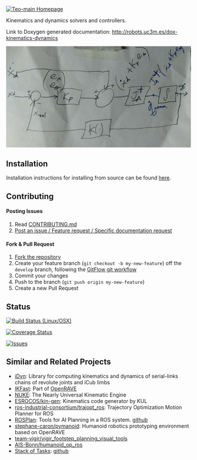 [![Teo-main Homepage](https://img.shields.io/badge/kinematics-dynamics-orange.svg)](http://robots.uc3m.es/dox-kinematics-dynamics)

Kinematics and dynamics solvers and controllers.

Link to Doxygen generated documentation: http://robots.uc3m.es/dox-kinematics-dynamics

<p align="center">
    <img src="doc/fig/kinematics-dynamics.png" alt="kinematics-dynamics image"/>
</p>

## Installation

Installation instructions for installing from source can be found [here](doc/kinematics-dynamics-install.md).

## Contributing

#### Posting Issues

1. Read [CONTRIBUTING.md](https://github.com/roboticslab-uc3m/kinematics-dynamics/blob/master/CONTRIBUTING.md)
2. [Post an issue / Feature request / Specific documentation request](https://github.com/roboticslab-uc3m/kinematics-dynamics/issues)

#### Fork & Pull Request

1. [Fork the repository](https://github.com/roboticslab-uc3m/kinematics-dynamics/fork)
2. Create your feature branch (`git checkout -b my-new-feature`) off the `develop` branch, following the [GitFlow git workflow](https://www.atlassian.com/git/tutorials/comparing-workflows/gitflow-workflow)
3. Commit your changes
4. Push to the branch (`git push origin my-new-feature`)
5. Create a new Pull Request

## Status

[![Build Status (Linux/OSX)](https://travis-ci.org/roboticslab-uc3m/kinematics-dynamics.svg?branch=master)](https://travis-ci.org/roboticslab-uc3m/kinematics-dynamics)

[![Coverage Status](https://coveralls.io/repos/roboticslab-uc3m/kinematics-dynamics/badge.svg)](https://coveralls.io/r/roboticslab-uc3m/kinematics-dynamics)

[![Issues](https://img.shields.io/github/issues/roboticslab-uc3m/kinematics-dynamics.svg?label=Issues)](https://github.com/roboticslab-uc3m/kinematics-dynamics/issues)

## Similar and Related Projects
- [iDyn](http://www.icub.org/doc/icub-main/idyn_introduction.html): Library for computing kinematics and dynamics of serial-links chains of revolute joints and iCub limbs
- [IKFast](http://openrave.org/docs/0.8.2/ikfast/): Part of [OpenRAVE](https://github.com/roboticslab-uc3m/installation-guides/blob/master/install-openrave.md)
- [NUKE](https://vanadiumlabs.github.io/pypose/nuke-intro.html#NUKE): The Nearly Universal Kinematic Engine
- [ESROCOS/kin-gen](https://github.com/ESROCOS/kin-gen): Kinematics code generator by KUL
- [ros-industrial-consortium/trajopt\_ros](https://github.com/ros-industrial-consortium/trajopt_ros): Trajectory Optimization Motion Planner for ROS
- [ROSPlan](http://kcl-planning.github.io/ROSPlan/): Tools for AI Planning in a ROS system. [github](https://github.com/KCL-Planning/ROSPlan)
- [stephane-caron/pymanoid](https://github.com/stephane-caron/pymanoid): Humanoid robotics prototyping environment based on OpenRAVE
- [team-vigir/vigir_footstep_planning_visual_tools](https://github.com/team-vigir/vigir_footstep_planning_visual_tools)
- [AIS-Bonn/humanoid_op_ros](https://github.com/AIS-Bonn/humanoid_op_ros/tree/master/src/nimbro/motion)
- [Stack of Tasks](https://stack-of-tasks.github.io/): [github](https://github.com/stack-of-tasks)
